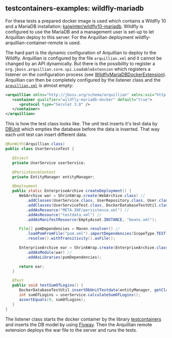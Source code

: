 ## testcontainers-examples: wildfly-mariadb

For these tests a prepared docker image is used which contains a Wildfly 10 and a MariaDB installation: [kaiwinter/wildfly10-mariadb](https://hub.docker.com/r/kaiwinter/wildfly10-mariadb/).
Wildfly is configured to use the MariaDB and a management user is set-up to let Arquillian deploy to this server.
For the Arquillian deployment wildfly-arquillian-container-remote is used. 

The hard part is the dynamic configuration of Arquillian to deploy to the Wildfly.
Arquillian is configured by the file `arquillian.xml` and it cannot be changed by an API dynamically.
But there is the possibility to register a `org.jboss.arquillian.core.spi.LoadableExtension` which registers a listener on the configuration process (see [WildflyMariaDBDockerExtension](https://github.com/kaiwinter/testcontainers-examples/blob/master/wildfly-mariadb/src/test/java/com/github/kaiwinter/testsupport/arquillian/WildflyMariaDBDockerExtension.java)).
Arquillian can then be completely configured by the listener class and the [`arquillian.xml`](https://github.com/kaiwinter/testcontainers-examples/blob/master/wildfly-mariadb/src/test/resources/arquillian.xml) is almost empty:
```xml
<arquillian xmlns="http://jboss.org/schema/arquillian" xmlns:xsi="http://www.w3.org/2001/XMLSchema-instance" xsi:schemaLocation="http://jboss.org/schema/arquillian">
   <container qualifier="wildfly-mariadb-docker" default="true">
      <protocol type="Servlet 3.0" />
   </container>
</arquillian>
```

This is how the test class looks like. The unit test inserts it's test data by [DBUnit](http://dbunit.sourceforge.net) which empties the database before the data is inserted. That way each unit test can insert different data.
```java
@RunWith(Arquillian.class)
public class UserServiceTest {

   @Inject
   private UserService userService;

   @PersistenceContext
   private EntityManager entityManager;

   @Deployment
   public static EnterpriseArchive createDeployment() {
      WebArchive war = ShrinkWrap.create(WebArchive.class) //
         .addClasses(UserService.class, UserRepository.class, User.class) //
         .addClasses(UserServiceTest.class, DockerDatabaseTestUtil.class) //
         .addAsResource("META-INF/persistence.xml") //
         .addAsResource("testdata.xml") //
         .addAsManifestResource(EmptyAsset.INSTANCE, "beans.xml");

      File[] pomDependencies = Maven.resolver() //
         .loadPomFromFile("pom.xml").importDependencies(ScopeType.TEST) //
         .resolve().withTransitivity().asFile();

      EnterpriseArchive ear = ShrinkWrap.create(EnterpriseArchive.class) //
         .addAsModule(war) //
         .addAsLibraries(pomDependencies);

      return ear;
   }

   @Test
   public void testSumOfLogins() {
      DockerDatabaseTestUtil.insertDbUnitTestdata(entityManager, getClass().getResourceAsStream("/testdata.xml"));
      int sumOfLogins = userService.calculateSumOfLogins();
      assertEquals(9, sumOfLogins);
   }
}
```

The listener class starts the docker container by the library [testcontainers](https://github.com/testcontainers/testcontainers-java) and inserts the DB model by using [Flyway](http://flywaydb.org/). Then the Arquillian remote extension deploys the war file to the server and runs the tests.